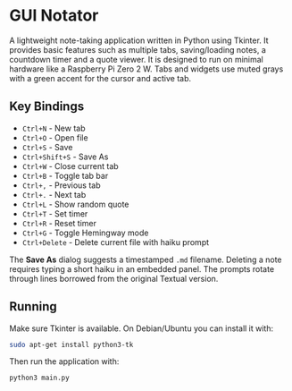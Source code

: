 # GUI Notator

A lightweight note-taking application written in Python using Tkinter. It provides
basic features such as multiple tabs, saving/loading notes, a countdown timer and a
quote viewer. It is designed to run on minimal hardware like a Raspberry Pi Zero 2 W.
Tabs and widgets use muted grays with a green accent for the cursor and active tab.

## Key Bindings

- `Ctrl+N` - New tab
- `Ctrl+O` - Open file
- `Ctrl+S` - Save
- `Ctrl+Shift+S` - Save As
- `Ctrl+W` - Close current tab
- `Ctrl+B` - Toggle tab bar
- `Ctrl+,` - Previous tab
- `Ctrl+.` - Next tab
- `Ctrl+L` - Show random quote
- `Ctrl+T` - Set timer
- `Ctrl+R` - Reset timer
- `Ctrl+G` - Toggle Hemingway mode
- `Ctrl+Delete` - Delete current file with haiku prompt

The **Save As** dialog suggests a timestamped `.md` filename. Deleting a note
requires typing a short haiku in an embedded panel. The prompts rotate through
lines borrowed from the original Textual version.

## Running

Make sure Tkinter is available. On Debian/Ubuntu you can install it with:

```bash
sudo apt-get install python3-tk
```

Then run the application with:

```bash
python3 main.py
```
